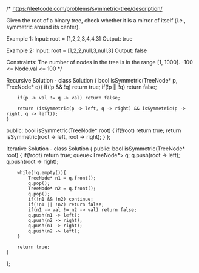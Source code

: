 /*
https://leetcode.com/problems/symmetric-tree/description/

Given the root of a binary tree, check whether it is a mirror of itself (i.e., symmetric around its center).

Example 1:
Input: root = [1,2,2,3,4,4,3]
Output: true

Example 2:
Input: root = [1,2,2,null,3,null,3]
Output: false
 
Constraints:
The number of nodes in the tree is in the range [1, 1000].
-100 <= Node.val <= 100
*/

Recursive Solution -
class Solution {
    bool isSymmetric(TreeNode* p, TreeNode* q){
        if(!p && !q) return true;
        if(!p || !q) return false;

        if(p -> val != q -> val) return false;

        return (isSymmetric(p -> left, q -> right) && isSymmetric(p -> right, q -> left));
    }
public:
    bool isSymmetric(TreeNode* root) {
        if(!root) return true;
        return isSymmetric(root -> left, root -> right);
    }
};

Iterative Solution - 
class Solution {
public:
    bool isSymmetric(TreeNode* root) {
        if(!root) return true;
        queue<TreeNode*> q;
        q.push(root -> left);
        q.push(root -> right);

        while(!q.empty()){
            TreeNode* n1 = q.front();
            q.pop();
            TreeNode* n2 = q.front();
            q.pop();
            if(!n1 && !n2) continue;
            if(!n1 || !n2) return false;
            if(n1 -> val != n2 -> val) return false;
            q.push(n1 -> left);
            q.push(n2 -> right);
            q.push(n1 -> right);
            q.push(n2 -> left);
        }

        return true;
    }
};